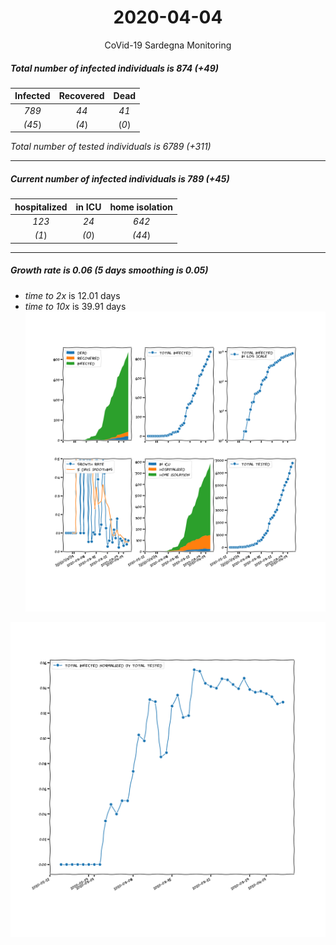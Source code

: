 <div align='center'>

# 2020-04-04
CoVid-19 Sardegna Monitoring
</div>

##### Total number of infected individuals is 874 (+49)
Infected | Recovered | Dead
:---: | :---: | :---:
*789* | *44* | *41*
*(45*) | *(4*) | (*0*)

*Total number of tested individuals is 6789 (+311)*
***
##### Current number of infected individuals is 789 (+45)
hospitalized | in ICU | home isolation
:---: | :---: | :---:
*123* |*24* |*642*
*(1*) |*(0*) |*(44*)
***
##### Growth rate is 0.06 (5 days smoothing is 0.05)
- *time to 2x* is 12.01 days
- *time to 10x* is 39.91 days
![stats][stats]

![infected_normalized][infected_normalized]

[stats]: stats_Sardegna.png
[infected_normalized]: infected_normalized_Sardegna.png
